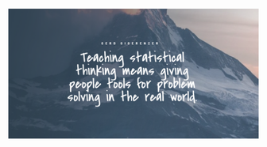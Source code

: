 ![Statistical Thinking](https://github.com/statistikZH/co2sensoren/blob/main/media/statistical_thinking.png)
